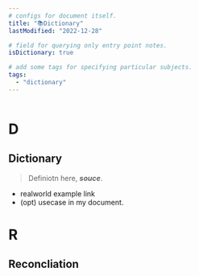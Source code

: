 ```yaml
---
# configs for document itself.
title: "📚Dictionary"
lastModified: "2022-12-28"

# field for querying only entry point notes.
isDictionary: true

# add some tags for specifying particular subjects.
tags:
  - "dictionary"
---
```

```toc
```
# D
## Dictionary
> Definiotn here, __*souce*__.
- realworld example link
- (opt) usecase in my document.

# R
## Reconcliation